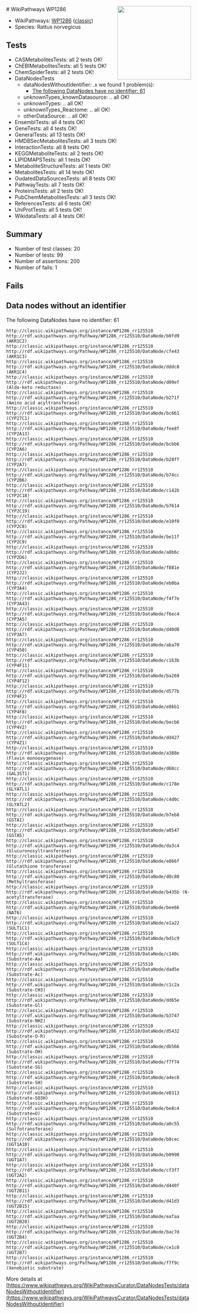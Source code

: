 <img style="float: right; width: 200px" src="https://upload.wikimedia.org/wikipedia/commons/thumb/8/83/Wplogo_with_text_500.png/640px-Wplogo_with_text_500.png" />
# WikiPathways WP1286

* WikiPathways: [WP1286](https://wikipathways.org/pathways/WP1286) ([classic](https://classic.wikipathways.org/instance/WP1286))
* Species: Rattus norvegicus
## Tests
* CASMetabolitesTests: all 2 tests OK!
* ChEBIMetabolitesTests: all 5 tests OK!
* ChemSpiderTests: all 2 tests OK!
* DataNodesTests
    * dataNodesWithoutIdentifier: .x we found 1 problem(s):
        * [The following DataNodes have no identifier: 61](#8792c52c)
    * unknownTypes_knownDatasource: .. all OK!
    * unknownTypes: .. all OK!
    * unknownTypes_Reactome: .. all OK!
    * otherDataSource: .. all OK!
* EnsemblTests: all 4 tests OK!
* GeneTests: all 4 tests OK!
* GeneralTests: all 13 tests OK!
* HMDBSecMetabolitesTests: all 3 tests OK!
* InteractionTests: all 8 tests OK!
* KEGGMetaboliteTests: all 2 tests OK!
* LIPIDMAPSTests: all 1 tests OK!
* MetaboliteStructureTests: all 1 tests OK!
* MetabolitesTests: all 14 tests OK!
* OudatedDataSourcesTests: all 8 tests OK!
* PathwayTests: all 7 tests OK!
* ProteinsTests: all 2 tests OK!
* PubChemMetabolitesTests: all 3 tests OK!
* ReferencesTests: all 6 tests OK!
* UniProtTests: all 5 tests OK!
* WikidataTests: all 4 tests OK!


## Summary

* Number of test classes: 20
* Number of tests: 99
* Number of assertions: 200
* Number of fails: 1

## Fails

<a name="8792c52c" />

## Data nodes without an identifier

The following DataNodes have no identifier: 61
```
http://classic.wikipathways.org/instance/WP1286_rr125510 http://rdf.wikipathways.org/Pathway/WP1286_rr125510/DataNode/b0fd9 (AKR1C2)
http://classic.wikipathways.org/instance/WP1286_rr125510 http://rdf.wikipathways.org/Pathway/WP1286_rr125510/DataNode/cfe43 (AKR1C3)
http://classic.wikipathways.org/instance/WP1286_rr125510 http://rdf.wikipathways.org/Pathway/WP1286_rr125510/DataNode/dddc8 (AKR1C4)
http://classic.wikipathways.org/instance/WP1286_rr125510 http://rdf.wikipathways.org/Pathway/WP1286_rr125510/DataNode/d09ef (Aldo-keto reductase)
http://classic.wikipathways.org/instance/WP1286_rr125510 http://rdf.wikipathways.org/Pathway/WP1286_rr125510/DataNode/b271f (Amino acid acyltransferase)
http://classic.wikipathways.org/instance/WP1286_rr125510 http://rdf.wikipathways.org/Pathway/WP1286_rr125510/DataNode/bc661 (CYP27C1)
http://classic.wikipathways.org/instance/WP1286_rr125510 http://rdf.wikipathways.org/Pathway/WP1286_rr125510/DataNode/fee8f (CYP2A13)
http://classic.wikipathways.org/instance/WP1286_rr125510 http://rdf.wikipathways.org/Pathway/WP1286_rr125510/DataNode/bcbb6 (CYP2A6)
http://classic.wikipathways.org/instance/WP1286_rr125510 http://rdf.wikipathways.org/Pathway/WP1286_rr125510/DataNode/b28ff (CYP2A7)
http://classic.wikipathways.org/instance/WP1286_rr125510 http://rdf.wikipathways.org/Pathway/WP1286_rr125510/DataNode/b74cc (CYP2B6)
http://classic.wikipathways.org/instance/WP1286_rr125510 http://rdf.wikipathways.org/Pathway/WP1286_rr125510/DataNode/c142b (CYP2C18)
http://classic.wikipathways.org/instance/WP1286_rr125510 http://rdf.wikipathways.org/Pathway/WP1286_rr125510/DataNode/b7614 (CYP2C19)
http://classic.wikipathways.org/instance/WP1286_rr125510 http://rdf.wikipathways.org/Pathway/WP1286_rr125510/DataNode/e10f0 (CYP2C8)
http://classic.wikipathways.org/instance/WP1286_rr125510 http://rdf.wikipathways.org/Pathway/WP1286_rr125510/DataNode/be11f (CYP2C9)
http://classic.wikipathways.org/instance/WP1286_rr125510 http://rdf.wikipathways.org/Pathway/WP1286_rr125510/DataNode/a8b6c (CYP2D6)
http://classic.wikipathways.org/instance/WP1286_rr125510 http://rdf.wikipathways.org/Pathway/WP1286_rr125510/DataNode/f881e (CYP2J2)
http://classic.wikipathways.org/instance/WP1286_rr125510 http://rdf.wikipathways.org/Pathway/WP1286_rr125510/DataNode/eb0ba (CYP3A4)
http://classic.wikipathways.org/instance/WP1286_rr125510 http://rdf.wikipathways.org/Pathway/WP1286_rr125510/DataNode/f4f7e (CYP3A43)
http://classic.wikipathways.org/instance/WP1286_rr125510 http://rdf.wikipathways.org/Pathway/WP1286_rr125510/DataNode/f6ec4 (CYP3A5)
http://classic.wikipathways.org/instance/WP1286_rr125510 http://rdf.wikipathways.org/Pathway/WP1286_rr125510/DataNode/d40d0 (CYP3A7)
http://classic.wikipathways.org/instance/WP1286_rr125510 http://rdf.wikipathways.org/Pathway/WP1286_rr125510/DataNode/aba70 (CYP450)
http://classic.wikipathways.org/instance/WP1286_rr125510 http://rdf.wikipathways.org/Pathway/WP1286_rr125510/DataNode/c163b (CYP4F11)
http://classic.wikipathways.org/instance/WP1286_rr125510 http://rdf.wikipathways.org/Pathway/WP1286_rr125510/DataNode/ba269 (CYP4F12)
http://classic.wikipathways.org/instance/WP1286_rr125510 http://rdf.wikipathways.org/Pathway/WP1286_rr125510/DataNode/d577b (CYP4F2)
http://classic.wikipathways.org/instance/WP1286_rr125510 http://rdf.wikipathways.org/Pathway/WP1286_rr125510/DataNode/e86b1 (CYP4F8)
http://classic.wikipathways.org/instance/WP1286_rr125510 http://rdf.wikipathways.org/Pathway/WP1286_rr125510/DataNode/becb6 (CYP4V2)
http://classic.wikipathways.org/instance/WP1286_rr125510 http://rdf.wikipathways.org/Pathway/WP1286_rr125510/DataNode/dd427 (CYP4Z1)
http://classic.wikipathways.org/instance/WP1286_rr125510 http://rdf.wikipathways.org/Pathway/WP1286_rr125510/DataNode/a388e (Flavin monooxygenase)
http://classic.wikipathways.org/instance/WP1286_rr125510 http://rdf.wikipathways.org/Pathway/WP1286_rr125510/DataNode/d60cc (GAL3ST1)
http://classic.wikipathways.org/instance/WP1286_rr125510 http://rdf.wikipathways.org/Pathway/WP1286_rr125510/DataNode/c178e (GLYATL1)
http://classic.wikipathways.org/instance/WP1286_rr125510 http://rdf.wikipathways.org/Pathway/WP1286_rr125510/DataNode/c4d0c (GLYATL2)
http://classic.wikipathways.org/instance/WP1286_rr125510 http://rdf.wikipathways.org/Pathway/WP1286_rr125510/DataNode/b7eb8 (GSTA1)
http://classic.wikipathways.org/instance/WP1286_rr125510 http://rdf.wikipathways.org/Pathway/WP1286_rr125510/DataNode/a0547 (GSTA5)
http://classic.wikipathways.org/instance/WP1286_rr125510 http://rdf.wikipathways.org/Pathway/WP1286_rr125510/DataNode/da3c4 (Glucuronosyltransferase)
http://classic.wikipathways.org/instance/WP1286_rr125510 http://rdf.wikipathways.org/Pathway/WP1286_rr125510/DataNode/e866f (Glutathione transferase)
http://classic.wikipathways.org/instance/WP1286_rr125510 http://rdf.wikipathways.org/Pathway/WP1286_rr125510/DataNode/d0c80 (Methyltransferase)
http://classic.wikipathways.org/instance/WP1286_rr125510 http://rdf.wikipathways.org/Pathway/WP1286_rr125510/DataNode/b435b (N-acetyltransferase)
http://classic.wikipathways.org/instance/WP1286_rr125510 http://rdf.wikipathways.org/Pathway/WP1286_rr125510/DataNode/bee66 (NAT6)
http://classic.wikipathways.org/instance/WP1286_rr125510 http://rdf.wikipathways.org/Pathway/WP1286_rr125510/DataNode/e1a22 (SULT1C1)
http://classic.wikipathways.org/instance/WP1286_rr125510 http://rdf.wikipathways.org/Pathway/WP1286_rr125510/DataNode/bd1c9 (SULT1C4)
http://classic.wikipathways.org/instance/WP1286_rr125510 http://rdf.wikipathways.org/Pathway/WP1286_rr125510/DataNode/c140c (Substrate-Aa)
http://classic.wikipathways.org/instance/WP1286_rr125510 http://rdf.wikipathways.org/Pathway/WP1286_rr125510/DataNode/dad5e (Substrate-Ac)
http://classic.wikipathways.org/instance/WP1286_rr125510 http://rdf.wikipathways.org/Pathway/WP1286_rr125510/DataNode/c1c2a (Substrate-CH3)
http://classic.wikipathways.org/instance/WP1286_rr125510 http://rdf.wikipathways.org/Pathway/WP1286_rr125510/DataNode/dd65e (Substrate-Gl)
http://classic.wikipathways.org/instance/WP1286_rr125510 http://rdf.wikipathways.org/Pathway/WP1286_rr125510/DataNode/b3747 (Substrate-NH2)
http://classic.wikipathways.org/instance/WP1286_rr125510 http://rdf.wikipathways.org/Pathway/WP1286_rr125510/DataNode/d5432 (Substrate-O-R)
http://classic.wikipathways.org/instance/WP1286_rr125510 http://rdf.wikipathways.org/Pathway/WP1286_rr125510/DataNode/db566 (Substrate-OH)
http://classic.wikipathways.org/instance/WP1286_rr125510 http://rdf.wikipathways.org/Pathway/WP1286_rr125510/DataNode/f7f74 (Substrate-SG)
http://classic.wikipathways.org/instance/WP1286_rr125510 http://rdf.wikipathways.org/Pathway/WP1286_rr125510/DataNode/a4ec8 (Substrate-SH)
http://classic.wikipathways.org/instance/WP1286_rr125510 http://rdf.wikipathways.org/Pathway/WP1286_rr125510/DataNode/e8313 (Substrate-SO3H)
http://classic.wikipathways.org/instance/WP1286_rr125510 http://rdf.wikipathways.org/Pathway/WP1286_rr125510/DataNode/be8c4 (Substrate=O)
http://classic.wikipathways.org/instance/WP1286_rr125510 http://rdf.wikipathways.org/Pathway/WP1286_rr125510/DataNode/a0c55 (Sulfotransferase)
http://classic.wikipathways.org/instance/WP1286_rr125510 http://rdf.wikipathways.org/Pathway/WP1286_rr125510/DataNode/b8cec (UGT1A10)
http://classic.wikipathways.org/instance/WP1286_rr125510 http://rdf.wikipathways.org/Pathway/WP1286_rr125510/DataNode/b0998 (UGT1A7)
http://classic.wikipathways.org/instance/WP1286_rr125510 http://rdf.wikipathways.org/Pathway/WP1286_rr125510/DataNode/cf3f7 (UGT2A2)
http://classic.wikipathways.org/instance/WP1286_rr125510 http://rdf.wikipathways.org/Pathway/WP1286_rr125510/DataNode/d440f (UGT2B11)
http://classic.wikipathways.org/instance/WP1286_rr125510 http://rdf.wikipathways.org/Pathway/WP1286_rr125510/DataNode/d41d3 (UGT2B15)
http://classic.wikipathways.org/instance/WP1286_rr125510 http://rdf.wikipathways.org/Pathway/WP1286_rr125510/DataNode/eafaa (UGT2B28)
http://classic.wikipathways.org/instance/WP1286_rr125510 http://rdf.wikipathways.org/Pathway/WP1286_rr125510/DataNode/bac7d (UGT2B4)
http://classic.wikipathways.org/instance/WP1286_rr125510 http://rdf.wikipathways.org/Pathway/WP1286_rr125510/DataNode/ce1c0 (UGT2B7)
http://classic.wikipathways.org/instance/WP1286_rr125510 http://rdf.wikipathways.org/Pathway/WP1286_rr125510/DataNode/f7f9c (Xenobiotic substrate)
```

More details at [https://www.wikipathways.org/WikiPathwaysCurator/DataNodesTests/dataNodesWithoutIdentifier](https://www.wikipathways.org/WikiPathwaysCurator/DataNodesTests/dataNodesWithoutIdentifier)


